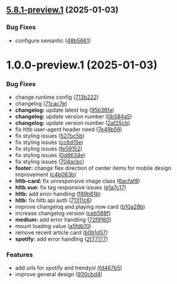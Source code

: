 ## [5.8.1-preview.1](https://github.com/erbilnas/erbilnas-com/compare/v5.8.0...v5.8.1-preview.1) (2025-01-03)


### Bug Fixes

* configure semantic ([48b5661](https://github.com/erbilnas/erbilnas-com/commit/48b56613283648ad4911fbd8c02f36628795e604))

# 1.0.0-preview.1 (2025-01-03)


### Bug Fixes

* change runtime config ([713b222](https://github.com/erbilnas/erbilnas-com/commit/713b222a5a29347bcc1fa721530202c1377676cc))
* changelog ([71cac7e](https://github.com/erbilnas/erbilnas-com/commit/71cac7eeb29779997e7736c5d1e579114202555f))
* **changelog:** update latest log ([95b36fa](https://github.com/erbilnas/erbilnas-com/commit/95b36fab276ae067fa36740f98e7d3eb7dd0fbaf))
* **changelog:** update version number ([0b584a5](https://github.com/erbilnas/erbilnas-com/commit/0b584a50691c1bfafc14c0030929cb0dd4fa4dc3))
* **changelog:** update version number ([2af25cb](https://github.com/erbilnas/erbilnas-com/commit/2af25cb34e0b0481e807124558e4fc381dd5d10b))
* fix hltb user-agent header need ([7e49b59](https://github.com/erbilnas/erbilnas-com/commit/7e49b59efc96e834e9e4b577b1c70bd5f832e019))
* fix styling issues ([527bc5b](https://github.com/erbilnas/erbilnas-com/commit/527bc5be1fc4d6ff233d33a1f298ca67fc16999a))
* fix styling issues ([cc6d15e](https://github.com/erbilnas/erbilnas-com/commit/cc6d15edcae82f729aa683c4c97bd073b485b72a))
* fix styling issues ([fe59152](https://github.com/erbilnas/erbilnas-com/commit/fe5915223f4128440de9cdd0b311b48663e1475b))
* fix styling issues ([0d8634e](https://github.com/erbilnas/erbilnas-com/commit/0d8634ec8515c1f2a3603856b7d09b4f2d144a71))
* fix styling issues ([704acbc](https://github.com/erbilnas/erbilnas-com/commit/704acbcb5472c7acda70fdc3f1773db6c9d3c3ee))
* **footer:** change flex direction of center items for mobile design improvement ([c4b083b](https://github.com/erbilnas/erbilnas-com/commit/c4b083b19df1c06d06c2b5f55628947daf3b016e))
* **hltb-card:** fix unresponsive image class ([6acfaf8](https://github.com/erbilnas/erbilnas-com/commit/6acfaf8e2d91137b6f4a7ecb9a6229a06f6fbb08))
* **hltb.vue:** fix tag responsive issues ([e1a7c17](https://github.com/erbilnas/erbilnas-com/commit/e1a7c172d5d4691d1ecbb20aeb6b2e9e96e9317b))
* **hltb:** add error handling ([f89b61b](https://github.com/erbilnas/erbilnas-com/commit/f89b61bbe70ed62b0ad52e238b8ea535fbc5d48e))
* **hltb:** fix hltb api auth ([71311c6](https://github.com/erbilnas/erbilnas-com/commit/71311c6fc6f7729806e1af140f66b0af4d047da5))
* improve changelog and playing now card ([b10a28b](https://github.com/erbilnas/erbilnas-com/commit/b10a28b35efc5d62e141547acb6477429bb643e0))
* increase changelog version ([ceb588f](https://github.com/erbilnas/erbilnas-com/commit/ceb588f6fb1c98f45fb7920ba0a4692702d8c9d0))
* **medium:** add error handling ([72f9160](https://github.com/erbilnas/erbilnas-com/commit/72f916013a534994973a9dbee3e7687708cb652a))
* mount loading value ([a5fdb10](https://github.com/erbilnas/erbilnas-com/commit/a5fdb1093ceb766f8619edc910543b08fdfa367f))
* remove recent article card ([b0b1d57](https://github.com/erbilnas/erbilnas-com/commit/b0b1d577ac9289567f18aa2c1ee2d1d714206c35))
* **spotify:** add error handling ([2f77177](https://github.com/erbilnas/erbilnas-com/commit/2f77177697350d882c19a8e187d419bc00229681))


### Features

* add urls for spotify and trendyol ([fd467b5](https://github.com/erbilnas/erbilnas-com/commit/fd467b5148eae8eb76d3e671263e7058b5e722b3))
* improve general design ([930cbd4](https://github.com/erbilnas/erbilnas-com/commit/930cbd460157d49089ba2e2ce7f4019378424e26))
